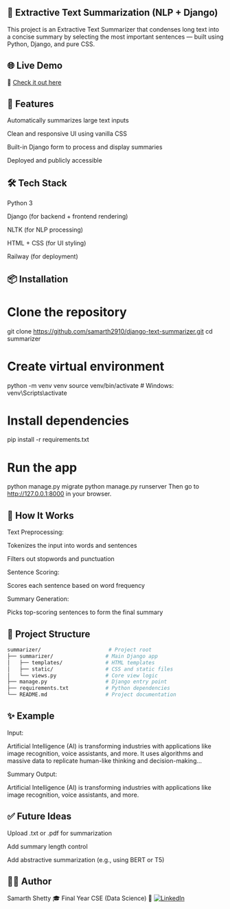 ## 📝 Extractive Text Summarization (NLP + Django)
This project is an Extractive Text Summarizer that condenses long text into a concise summary by selecting the most important sentences — built using Python, Django, and pure CSS.

## 🌐 Live Demo

🔗 [Check it out here](https://django-text-summarizer-production.up.railway.app/)

## 🚀 Features
Automatically summarizes large text inputs

Clean and responsive UI using vanilla CSS

Built-in Django form to process and display summaries

Deployed and publicly accessible

## 🛠 Tech Stack
Python 3

Django (for backend + frontend rendering)

NLTK (for NLP processing)

HTML + CSS (for UI styling)

Railway (for deployment)

## 📦 Installation

# Clone the repository
git clone https://github.com/samarth2910/django-text-summarizer.git
cd summarizer

# Create virtual environment
python -m venv venv
source venv/bin/activate  # Windows: venv\Scripts\activate

# Install dependencies
pip install -r requirements.txt

# Run the app
python manage.py migrate
python manage.py runserver
Then go to http://127.0.0.1:8000 in your browser.

## 🧠 How It Works
Text Preprocessing:

Tokenizes the input into words and sentences

Filters out stopwords and punctuation

Sentence Scoring:

Scores each sentence based on word frequency

Summary Generation:

Picks top-scoring sentences to form the final summary

## 📁 Project Structure

```bash
summarizer/                      # Project root
├── summarizer/                 # Main Django app
│   ├── templates/              # HTML templates
│   ├── static/                 # CSS and static files
│   └── views.py                # Core view logic
├── manage.py                   # Django entry point
├── requirements.txt            # Python dependencies
└── README.md                   # Project documentation
```
## ✨ Example
Input:

Artificial Intelligence (AI) is transforming industries with applications like image recognition, voice assistants, and more. It uses algorithms and massive data to replicate human-like thinking and decision-making...

Summary Output:

Artificial Intelligence (AI) is transforming industries with applications like image recognition, voice assistants, and more.

## ✅ Future Ideas
Upload .txt or .pdf for summarization

Add summary length control

Add abstractive summarization (e.g., using BERT or T5)


## 🙋‍♂️ Author
Samarth Shetty
🎓 Final Year CSE (Data Science)
🔗 [![LinkedIn](https://img.shields.io/badge/LinkedIn-blue?logo=linkedin&logoColor=white)](https://www.linkedin.com/in/samarthshetty1/)


